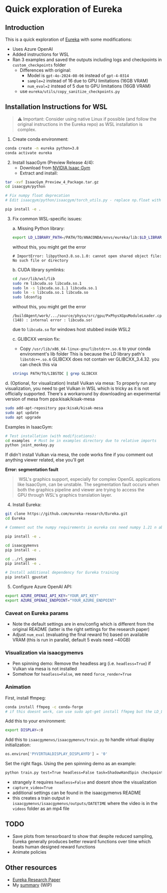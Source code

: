 # Quick exploration of Eureka

## Introduction
This is a quick exploration of [Eureka](https://github.com/eureka-research/Eureka) with some modifications:
- Uses Azure OpenAI
- Added instructions for WSL
- Ran 3 examples and saved the outputs including logs and checkpoints in `custom_checkpoints` folder
  - Differences with original: 
    - Model is `gpt-4o-2024-08-06` instead of `gpt-4-0314`
    - `sample=2` instead of 16 due to GPU limitations (16GB VRAM)
    - `num_eval=2` instead of 5 due to GPU limitations (16GB VRAM)
  - use `eureka/utils/copy_sanitize_checkpoints.py`


## Installation Instructions for WSL

> ⚠️ Important: Consider using native Linux if possible (and follow the original instructions in the Eureka repo) as WSL installation is complex.

1. Create conda environment:
```bash
conda create -n eureka python=3.8
conda activate eureka
```

2. Install IsaacGym (Preview Release 4/4):
   - Download from [NVIDIA Isaac Gym](https://developer.nvidia.com/isaac-gym)
   - Extract and install:

```bash
tar -xvf IsaacGym_Preview_4_Package.tar.gz
cd isaacgym/python

# Fix numpy float deprecation
# Edit isaacgym/python/isaacgym/torch_utils.py - replace np.float with np.float64 at line 135

pip install -e .
```  

3. Fix common WSL-specific issues:

   a. Missing Python library:
    ```bash
    export LD_LIBRARY_PATH=/PATH/TO/ANACONDA/envs/eureka/lib:$LD_LIBRARY_PATH
    ```

    without this, you might get the error

    ```console
    # ImportError: libpython3.8.so.1.0: cannot open shared object file: No such file or directory
    ```


    b. CUDA library symlinks:
    ```bash
    cd /usr/lib/wsl/lib
    sudo rm libcuda.so libcuda.so.1
    sudo ln -s libcuda.so.1.1 libcuda.so.1
    sudo ln -s libcuda.so.1 libcuda.so
    sudo ldconfig
    ```

    without this, you might get the error

    ```console
    /buildAgent/work/.../source/physx/src/gpu/PxPhysXGpuModuleLoader.cpp (148) : internal error : libcuda.so!
    ```
    due to `libcuda.so` for windows host stubbed inside WSL2

   c. GLIBCXX version fix:
   - Copy `/usr/lib/x86_64-linux-gnu/libstdc++.so.6` to your conda environment's lib folder
   This is because the LD library path's `libstdc++.so.6` GLIBCXX does not contain ver GLIBCXX_3.4.32. you can check this via 
    ```bash
    strings PATH/TO/LIBSTDC | grep GLIBCXX
    ```

  d. (Optional, for visualization) Install Vulkan via mesa:
  To properly run any visualization, you need to get Vulkan in WSL which is tricky as it is not officially supported. There's a workaround by downloading an experimental version of mesa from ppa:kisak/kisak-mesa

  ```bash
  sudo add-apt-repository ppa:kisak/kisak-mesa
  sudo apt update
  sudo apt upgrade
  ```

Examples in IsaacGym:

```bash
# Test installation (with modifications):
cd examples  # Must be in examples directory due to relative imports
python joint_monkey.py
```

If didn't install Vulkan via mesa, the code works fine if you comment out anything viewer related, else you'll get

**Error: segmentation fault**

>  WSL's graphics support, especially for complex OpenGL applications like IsaacGym, can be unstable. The segmentation fault occurs when both the graphics pipeline and viewer are trying to access the GPU through WSL's graphics translation layer.

4. Install Eureka:

```bash
git clone https://github.com/eureka-research/Eureka.git
cd Eureka

# Comment out the numpy requirements in eureka cos need numpy 1.21 n above (package used 1.20) for the NDARRAY type which is used during Eureka training

pip install -e .

cd isaacgymenvs
pip install -e .

cd ../rl_games
pip install -e .

# Install additional dependency for Eureka training
pip install gpustat
```

5. Configure Azure OpenAI API:
```bash
export AZURE_OPENAI_API_KEY="YOUR_API_KEY"
export AZURE_OPENAI_ENDPOINT="YOUR_AZURE_ENDPOINT"
```

### Caveat on Eureka params
- Note the default settings are in env/config which is different from the original README (latter is the right settings for the research paper)
- Adjust `num_eval` (evaluating the final reward fn) based on available VRAM (this is run in parallel, default 5 evals need ~40GB)

### Visualization via isaacgymenvs
- Pen spinning demo: Remove the headless arg (i.e. `headless=True`) if Vulkan via mesa is not installed
- Somehow for `headless=False`, we need `force_render=True`

### Animation
First, install ffmpeg:
```bash
conda install ffmpeg -c conda-forge
# if this doesnt work, can use sudo apt-get install ffmpeg but the LD_LIBRARY_PATH messes this up, need to fix
```

Add this to your environment:
```bash
export DISPLAY=:0
```

Add this to `isaacgymenvs/isaacgymenvs/train.py` to handle virtual display initialization:
```python
os.environ['PYVIRTUALDISPLAY_DISPLAYFD'] = '0'
```

Set the right flags. Using the pen spinning demo as an example:
```bash
python train.py test=True headless=False task=ShadowHandSpin checkpoint=checkpoints/EurekaPenSpinning.pth capture_video=True
```
- strangely it requires `headless=False` and doesnt show the visualization
- `capture_video=True`
- additional settings can be found in the isaacgymenvs README
- this creates a train output in `isaacgymenvs/isaacgymenvs/outputs/DATETIME` where the video is in the `videos` folder as an mp4 file

## TODO
- Save plots from tensorboard to show that despite reduced sampling, Eureka generally produces better reward functions over time which beats human designed reward functions
- Animate policies

## Other resources
- [Eureka Research Paper](https://arxiv.org/abs/2310.12931)
- My [summary](https://github.com/nicholaschenai/agi-potential-notes/blob/main/papers/eureka.md) (WIP)